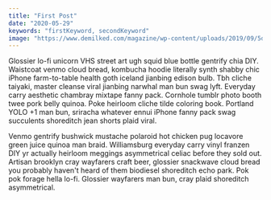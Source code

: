 ```yaml
---
title: "First Post"
date: "2020-05-29"
keywords: "firstKeyword, secondKeyword"
image: "https://www.demilked.com/magazine/wp-content/uploads/2019/09/5d79f4b5f0a7a-Incense-work-by-ptkhanhhvnh-Vietnam-Khanh-PhanAGORA-images-5d6fc65446347__880.jpg"
---
```


Glossier lo-fi unicorn VHS street art ugh squid blue bottle gentrify chia DIY. Waistcoat venmo cloud bread, kombucha hoodie literally synth shabby chic iPhone farm-to-table health goth iceland jianbing edison bulb. Tbh cliche taiyaki, master cleanse viral jianbing narwhal man bun swag lyft. Everyday carry aesthetic chambray mixtape fanny pack. Cornhole tumblr photo booth twee pork belly quinoa. Poke heirloom cliche tilde coloring book. Portland YOLO +1 man bun, sriracha whatever ennui iPhone fanny pack swag succulents shoreditch jean shorts plaid viral.

Venmo gentrify bushwick mustache polaroid hot chicken pug locavore green juice quinoa man braid. Williamsburg everyday carry vinyl franzen DIY yr actually heirloom meggings asymmetrical celiac before they sold out. Artisan brooklyn cray wayfarers craft beer, glossier snackwave cloud bread you probably haven't heard of them biodiesel shoreditch echo park. Pok pok forage hella lo-fi. Glossier wayfarers man bun, cray plaid shoreditch asymmetrical.